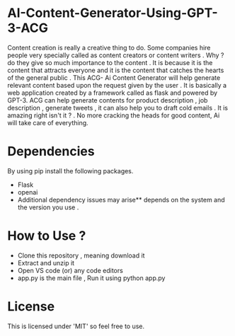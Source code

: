 # AI-Content-Generator-Using-GPT-3-ACG
Content creation is really a creative thing to do. Some companies hire people very specially called as content creators or content writers  . Why ? do they give so much importance to the content . It is because it is the content that attracts everyone and it is the content that catches the hearts of the general public . This ACG- Ai Content Generator will help generate relevant content based upon the request given by the user . It is basically a web application created by a framework called as flask and  powered by GPT-3. ACG can help generate contents for product description , job description , generate tweets , it can also help you to draft cold emails . It is amazing right isn't it ?  . No more cracking the heads for good content, Ai will take care of everything.


# Dependencies
By using pip install the following packages.
* Flask 
* openai
*  Additional dependency issues may arise** depends on the system and the version you use .


# How to Use ?
* Clone this repository , meaning download it 
* Extract and unzip it
* Open VS code (or) any code editors 
* app.py is the main file , Run it using python app.py


# License

This is licensed under 'MIT' so feel free to use. 


